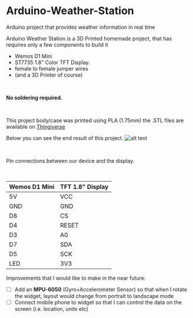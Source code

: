 # Arduino-Weather-Station
Arduino project that provides weather information in real time


Arduino Weather Station is a 3D Printed homemade project, that has requires only a few components to build it
- Wemos D1 Mini 
- ST7735 1.8" Color TFT Display.
- female to female jumper wires
- (and a 3D Printer of course)

</br>

**No soldering required.**

</br>

This project body/case was printed using PLA (1.75mm) the .STL files are available on [Thingiverse](https://www.thingiverse.com/thing:3769926)

Below you can see the end result of this project. 
![alt text](https://github.com/ManolescuSebastian/Arduino-Weather-Station/blob/master/images/weather_station_picture.jpg)

</br>

Pin connections between our device and the display.

</br>

Wemos D1 Mini | TFT 1.8" Display
------------ | -------------
5V | VCC
GND | GND
D8 | CS
D4 | RESET
D3 | A0
D7 | SDA
D5 | SCK
LED | 3V3

Improvements that I would like to make in the near future:
- [ ] Add an **MPU-6050** (Gyro+Accelerometer Sensor) so that when I rotate the widget, layout would change from portrait to landscape mode
- [ ] Connect mobile phone to widget so that I can control the data on the screen (i.e. location, units etc)

